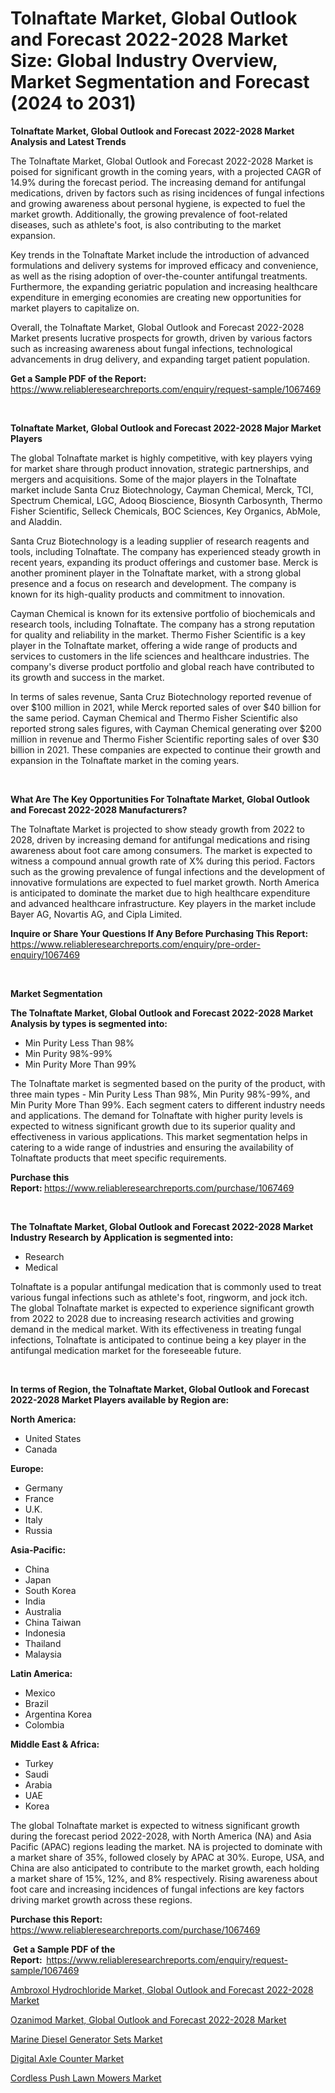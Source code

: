 <p><h1>Tolnaftate Market, Global Outlook and Forecast 2022-2028 Market Size: Global Industry Overview, Market Segmentation and Forecast (2024 to 2031)</h1></p><p><strong>Tolnaftate Market, Global Outlook and Forecast 2022-2028 Market Analysis and Latest Trends</strong></p>
<p><p>The Tolnaftate Market, Global Outlook and Forecast 2022-2028 Market is poised for significant growth in the coming years, with a projected CAGR of 14.9% during the forecast period. The increasing demand for antifungal medications, driven by factors such as rising incidences of fungal infections and growing awareness about personal hygiene, is expected to fuel the market growth. Additionally, the growing prevalence of foot-related diseases, such as athlete's foot, is also contributing to the market expansion.</p><p>Key trends in the Tolnaftate Market include the introduction of advanced formulations and delivery systems for improved efficacy and convenience, as well as the rising adoption of over-the-counter antifungal treatments. Furthermore, the expanding geriatric population and increasing healthcare expenditure in emerging economies are creating new opportunities for market players to capitalize on.</p><p>Overall, the Tolnaftate Market, Global Outlook and Forecast 2022-2028 Market presents lucrative prospects for growth, driven by various factors such as increasing awareness about fungal infections, technological advancements in drug delivery, and expanding target patient population.</p></p>
<p><strong>Get a Sample PDF of the Report:&nbsp;</strong> <a href="https://www.reliableresearchreports.com/enquiry/request-sample/1067469">https://www.reliableresearchreports.com/enquiry/request-sample/1067469</a></p>
<p>&nbsp;</p>
<p><strong>Tolnaftate Market, Global Outlook and Forecast 2022-2028 Major Market Players</strong></p>
<p><p>The global Tolnaftate market is highly competitive, with key players vying for market share through product innovation, strategic partnerships, and mergers and acquisitions. Some of the major players in the Tolnaftate market include Santa Cruz Biotechnology, Cayman Chemical, Merck, TCI, Spectrum Chemical, LGC, Adooq Bioscience, Biosynth Carbosynth, Thermo Fisher Scientific, Selleck Chemicals, BOC Sciences, Key Organics, AbMole, and Aladdin.</p><p>Santa Cruz Biotechnology is a leading supplier of research reagents and tools, including Tolnaftate. The company has experienced steady growth in recent years, expanding its product offerings and customer base. Merck is another prominent player in the Tolnaftate market, with a strong global presence and a focus on research and development. The company is known for its high-quality products and commitment to innovation.</p><p>Cayman Chemical is known for its extensive portfolio of biochemicals and research tools, including Tolnaftate. The company has a strong reputation for quality and reliability in the market. Thermo Fisher Scientific is a key player in the Tolnaftate market, offering a wide range of products and services to customers in the life sciences and healthcare industries. The company's diverse product portfolio and global reach have contributed to its growth and success in the market.</p><p>In terms of sales revenue, Santa Cruz Biotechnology reported revenue of over $100 million in 2021, while Merck reported sales of over $40 billion for the same period. Cayman Chemical and Thermo Fisher Scientific also reported strong sales figures, with Cayman Chemical generating over $200 million in revenue and Thermo Fisher Scientific reporting sales of over $30 billion in 2021. These companies are expected to continue their growth and expansion in the Tolnaftate market in the coming years.</p></p>
<p>&nbsp;</p>
<p><strong>What Are The Key Opportunities For Tolnaftate Market, Global Outlook and Forecast 2022-2028 Manufacturers?</strong></p>
<p><p>The Tolnaftate Market is projected to show steady growth from 2022 to 2028, driven by increasing demand for antifungal medications and rising awareness about foot care among consumers. The market is expected to witness a compound annual growth rate of X% during this period. Factors such as the growing prevalence of fungal infections and the development of innovative formulations are expected to fuel market growth. North America is anticipated to dominate the market due to high healthcare expenditure and advanced healthcare infrastructure. Key players in the market include Bayer AG, Novartis AG, and Cipla Limited.</p></p>
<p><strong>Inquire or Share Your Questions If Any Before Purchasing This Report:</strong> <a href="https://www.reliableresearchreports.com/enquiry/pre-order-enquiry/1067469">https://www.reliableresearchreports.com/enquiry/pre-order-enquiry/1067469</a></p>
<p>&nbsp;</p>
<p><strong>Market Segmentation</strong></p>
<p><strong>The Tolnaftate Market, Global Outlook and Forecast 2022-2028 Market Analysis by types is segmented into:</strong></p>
<p><ul><li>Min Purity Less Than 98%</li><li>Min Purity 98%-99%</li><li>Min Purity More Than 99%</li></ul></p>
<p><p>The Tolnaftate market is segmented based on the purity of the product, with three main types - Min Purity Less Than 98%, Min Purity 98%-99%, and Min Purity More Than 99%. Each segment caters to different industry needs and applications. The demand for Tolnaftate with higher purity levels is expected to witness significant growth due to its superior quality and effectiveness in various applications. This market segmentation helps in catering to a wide range of industries and ensuring the availability of Tolnaftate products that meet specific requirements.</p></p>
<p><strong>Purchase this Report:&nbsp;</strong><a href="https://www.reliableresearchreports.com/purchase/1067469">https://www.reliableresearchreports.com/purchase/1067469</a></p>
<p>&nbsp;</p>
<p><strong>The Tolnaftate Market, Global Outlook and Forecast 2022-2028 Market Industry Research by Application is segmented into:</strong></p>
<p><ul><li>Research</li><li>Medical</li></ul></p>
<p><p>Tolnaftate is a popular antifungal medication that is commonly used to treat various fungal infections such as athlete's foot, ringworm, and jock itch. The global Tolnaftate market is expected to experience significant growth from 2022 to 2028 due to increasing research activities and growing demand in the medical market. With its effectiveness in treating fungal infections, Tolnaftate is anticipated to continue being a key player in the antifungal medication market for the foreseeable future.</p></p>
<p>&nbsp;</p>
<p><strong>In terms of Region, the Tolnaftate Market, Global Outlook and Forecast 2022-2028 Market Players available by Region are:</strong></p>
<p>
    <p> <strong> North America: </strong>
        <ul>
            <li>United States</li>
            <li>Canada</li>
        </ul>
        </p> 
    <p> <strong> Europe: </strong>
        <ul>
            <li>Germany</li>
            <li>France</li>
            <li>U.K.</li>
            <li>Italy</li>
            <li>Russia</li>
        </ul>
        </p> 
    <p> <strong> Asia-Pacific: </strong>
        <ul>
            <li>China</li>
            <li>Japan</li>
            <li>South Korea</li>
            <li>India</li>
            <li>Australia</li>
            <li>China Taiwan</li>
            <li>Indonesia</li>
            <li>Thailand</li>
            <li>Malaysia</li>
        </ul>
        </p> 
    <p> <strong> Latin America: </strong>
        <ul>
            <li>Mexico</li>
            <li>Brazil</li>
            <li>Argentina Korea</li>
            <li>Colombia</li>
        </ul>
        </p> 
    <p> <strong> Middle East & Africa: </strong>
        <ul>
            <li>Turkey</li>
            <li>Saudi</li>
            <li>Arabia</li>
            <li>UAE</li>
            <li>Korea</li>
        </ul>
    </p>
    </p>
<p><p>The global Tolnaftate market is expected to witness significant growth during the forecast period 2022-2028, with North America (NA) and Asia Pacific (APAC) regions leading the market. NA is projected to dominate with a market share of 35%, followed closely by APAC at 30%. Europe, USA, and China are also anticipated to contribute to the market growth, each holding a market share of 15%, 12%, and 8% respectively. Rising awareness about foot care and increasing incidences of fungal infections are key factors driving market growth across these regions.</p></p>
<p><strong>Purchase this Report: </strong><a href="https://www.reliableresearchreports.com/purchase/1067469">https://www.reliableresearchreports.com/purchase/1067469</a></p>
<p>&nbsp;<strong>Get a Sample PDF of the Report:&nbsp;&nbsp;</strong><a href="https://www.reliableresearchreports.com/enquiry/request-sample/1067469">https://www.reliableresearchreports.com/enquiry/request-sample/1067469</a></p>
<p><strong></strong></p>
<p><p><a href="https://github.com/singletonthaxterkelliehr2df/Market-Research-Report-List-1/blob/main/ambroxol-hydrochloride-market-global-outlook-and-forecast-2022-2028-market.md">Ambroxol Hydrochloride Market, Global Outlook and Forecast 2022-2028 Market</a></p><p><a href="https://github.com/kufem1/Market-Research-Report-List-1/blob/main/ozanimod-market-global-outlook-and-forecast-2022-2028-market.md">Ozanimod Market, Global Outlook and Forecast 2022-2028 Market</a></p><p><a href="https://medium.com/@boydsmitham726/marine-diesel-generator-sets-market-trends-and-market-analysis-forecasted-for-period-2024-2031-3746ec7245ea">Marine Diesel Generator Sets Market</a></p><p><a href="https://medium.com/@vallieemard78/digital-axle-counter-market-competitive-analysis-market-trends-and-forecast-to-2031-3ae3ea60a658">Digital Axle Counter Market</a></p><p><a href="https://medium.com/@boydsmitham726/cordless-push-lawn-mowers-market-report-reveals-the-latest-trends-and-growth-opportunities-of-this-45d8cab4076e">Cordless Push Lawn Mowers Market</a></p></p>